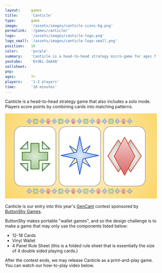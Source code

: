 ```yaml
---
layout:     games
title:      'Canticle'
type:       game
image:      '/assets/images/canticle-icons-bg.png'
permalink:  '/games/canticle/'
logo:       '/assets/images/canticle-logo.png'
logo_small: '/assets/images/canticle-logo-small.png'
position:   10
color:      'purple'
summary:    'Canticle is a head-to-head strategy micro-game for ages 7 and up.'
youtube:    '6tdEL-ZmA4Q'
sellsheet:
pnp:
ages:       7+
players:    '1-2 players'
time:       '10 minutes'
---
```


Canticle is a head-to-head strategy game that also includes a solo mode. Players score points by combining cards into matching patterns.

<img src="/assets/images/canticle-icons-bg.png">

Canticle is our entry into this year's <a href="http://www.gencant.com/contest-2018/">GenCant</a> contest sponsored by <a href="https://buttonshygames.com/">ButtonShy Games</a>.

ButtonShy makes portable "wallet games", and so the design challenge is to make a game that may only use the components listed below:

- 12-18 Cards
- Vinyl Wallet
- 4 Panel Rule Sheet (this is a folded rule sheet that is essentially the size of 4 double sided playing cards.)

After the contest ends, we may release Canticle as a print-and-play game. You can watch our how-to-play video below.
